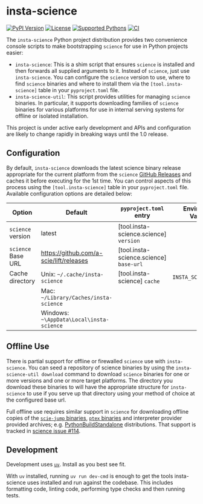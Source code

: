 # insta-science

[![PyPI Version](https://shields.io/pypi/v/insta-science.svg)](https://pypi.org/project/insta-science/)
[![License](https://shields.io/pypi/l/insta-science.svg)](../LICENSE)
[![Supported Pythons](https://shields.io/pypi/pyversions/insta-science.svg)](pyproject.toml)
[![CI](https://img.shields.io/github/actions/workflow/status/a-scie/science-installers/python-ci.yml)](https://github.com/a-scie/science-installers/actions/workflows/python-ci.yml)

The `insta-science` Python project distribution provides two convenience console scripts to make
bootstrapping `science` for use in Python projects easier:
+ `insta-science`: This is a shim script that ensures `science` is installed and then forwards all
  supplied arguments to it. Instead of `science`, just use `insta-science`. You can configure the
  `science` version to use, where to find `science` binaries and where to install them via the 
  `[tool.insta-science]` table in your `pyproject.toml` file.
+ `insta-science-util`: This script provides utilities for managing `science` binaries. In
  particular, it supports downloading families of `science` binaries for various platforms for
  use in internal serving systems for offline or isolated installation.

This project is under active early development and APIs and configuration are likely to change
rapidly in breaking ways until the 1.0 release.

## Configuration

By default, `insta-science` downloads the latest science binary release appropriate for the current
platform from the `science` [GitHub Releases](https://github.com/a-scie/lift/releases) and caches it
before executing for the 1st time. You can control aspects of this process using the
`[tool.insta-science]` table in your `pyproject.toml` file. Available configuration options are
detailed below:

| Option             | Default                                   | `pyproject.toml` entry                  | Environment Variable  |
|--------------------|-------------------------------------------|-----------------------------------------|-----------------------|
| `science` version  | latest                                    | [tool.insta-science.science] `version`  |                       |
| `science` Base URL | https://github.com/a-scie/lift/releases   | [tool.insta-science.science] `base-url` |                       |
| Cache directory    | Unix:    `~/.cache/insta-science`         | [tool.insta-science] `cache`            | `INSTA_SCIENCE_CACHE` |
|                    | Mac:     `~/Library/Caches/insta-science` |                                         |                       |
|                    | Windows: `~\AppData\Local\insta-science`  |                                         |                       |

## Offline Use

There is partial support for offline or firewalled `science` use with `insta-science`. You can seed
a repository of science binaries by using the `insta-science-util download` command to download
`science` binaries for one or more versions and one or more target platforms. The directory you
download these binaries to will have the appropriate structure for `insta-science` to use if you
serve up that directory using your method of choice at the configured base url.

Full offline use requires similar support in `science` for downloading offline copies of the
[`scie-jump` binaries](https://github.com/a-scie/jump/releases), [`ptex` binaries](
https://github.com/a-scie/ptex/releases) and interpreter provider provided archives; e.g.
[PythonBuildStandalone](https://science.scie.app/_/providers/PythonBuildStandalone.html)
distributions. That support is tracked in [science issue #114](https://github.com/a-scie/lift/issues/114).

## Development

Development uses [`uv`](https://docs.astral.sh/uv/getting-started/installation/). Install as you
best see fit.

With `uv` installed, running `uv run dev-cmd` is enough to get the tools insta-science uses
installed and run against the codebase. This includes formatting code, linting code, performing type
checks and then running tests.
